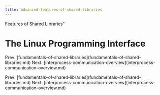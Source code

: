 ```yaml
---
title: advanced-features-of-shared-libraries
---
```


Features of Shared Libraries\"

# The Linux Programming Interface

Prev:
\[fundamentals-of-shared-libraries](fundamentals-of-shared-libraries.md)
Next:
\[interprocess-communication-overview](interprocess-communication-overview.md)

Prev:
\[fundamentals-of-shared-libraries](fundamentals-of-shared-libraries.md)
Next:
\[interprocess-communication-overview](interprocess-communication-overview.md)
